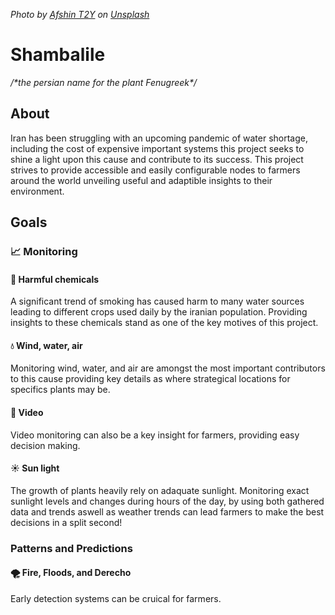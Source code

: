 
*Photo by <a href="https://unsplash.com/@afshint2y?utm_source=unsplash&utm_medium=referral&utm_content=creditCopyText">Afshin T2Y</a> on <a href="https://unsplash.com/photos/a-man-standing-in-a-field-with-a-herd-of-sheep-XxK19EYWcWo?utm_source=unsplash&utm_medium=referral&utm_content=creditCopyText">Unsplash</a>*
      
# Shambalile

*/\*the persian name for the plant Fenugreek\*/*

## About

Iran has been struggling with an upcoming pandemic of water shortage, including the cost of expensive important systems this project seeks to shine a light upon this cause and contribute to its success. This project strives to provide accessible and easily configurable nodes to farmers around the world unveiling useful and adaptible insights to their environment.

## Goals

### 📈 Monitoring

#### 🧪 Harmful chemicals

A significant trend of smoking has caused harm to many water sources leading to different crops used daily by the iranian population. Providing insights to these chemicals stand as one of the key motives of this project.

#### 💧 Wind, water, air

Monitoring wind, water, and air are amongst the most important contributors to this cause providing key details as where strategical locations for specifics plants may be. 

#### 🎥 Video

Video monitoring can also be a key insight for farmers, providing easy decision making.

#### ☀️ Sun light

The growth of plants heavily rely on adaquate sunlight. Monitoring exact sunlight levels and changes during hours of the day, by using both gathered data and trends aswell as weather trends can lead farmers to make the best decisions in a split second!

### Patterns and Predictions

#### 🌪 Fire, Floods, and Derecho 

Early detection systems can be cruical for farmers. 
